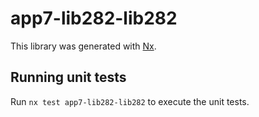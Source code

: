 # app7-lib282-lib282

This library was generated with [Nx](https://nx.dev).

## Running unit tests

Run `nx test app7-lib282-lib282` to execute the unit tests.

